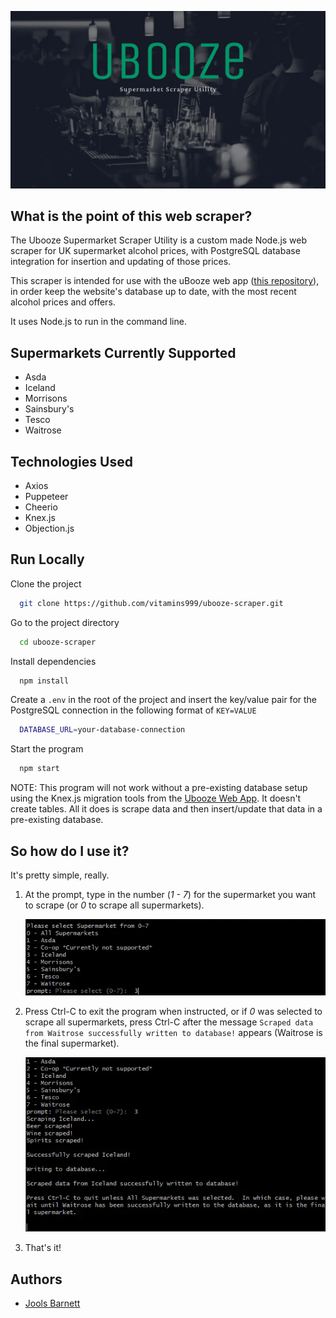 ![uBooze Scraper Banner Image](images/banner.webp)

## What is the point of this web scraper?

The Ubooze Supermarket Scraper Utility is a custom made Node.js web scraper for UK supermarket alcohol prices, with PostgreSQL database integration for insertion and updating of those prices.

This scraper is intended for use with the uBooze web app ([this repository](https://github.com/vitamins999/ubooze)), in order keep the website's database up to date, with the most recent alcohol prices and offers.

It uses Node.js to run in the command line.

## Supermarkets Currently Supported

- Asda
- Iceland
- Morrisons
- Sainsbury's
- Tesco
- Waitrose

## Technologies Used

- Axios
- Puppeteer
- Cheerio
- Knex.js
- Objection.js

## Run Locally

Clone the project

```bash
  git clone https://github.com/vitamins999/ubooze-scraper.git
```

Go to the project directory

```bash
  cd ubooze-scraper
```

Install dependencies

```bash
  npm install
```

Create a `.env` in the root of the project and insert the key/value pair for the PostgreSQL connection in the following format of `KEY=VALUE`

```bash
  DATABASE_URL=your-database-connection
```

Start the program

```bash
  npm start
```

NOTE: This program will not work without a pre-existing database setup using the Knex.js migration tools from the [Ubooze Web App](https://github.com/vitamins999/ubooze). It doesn't create tables. All it does is scrape data and then insert/update that data in a pre-existing database.

## So how do I use it?

It's pretty simple, really.

1. At the prompt, type in the number (_1 - 7_) for the supermarket you want to scrape (or _0_ to scrape all supermarkets).

   ![](images/steps1.webp)

2. Press Ctrl-C to exit the program when instructed, or if _0_ was selected to scrape all supermarkets, press Ctrl-C after the message `Scraped data from Waitrose successfully written to database!` appears (Waitrose is the final supermarket).

   ![](images/steps2.webp)

3. That's it!

## Authors

- [Jools Barnett](https://www.github.com/vitamins999)
